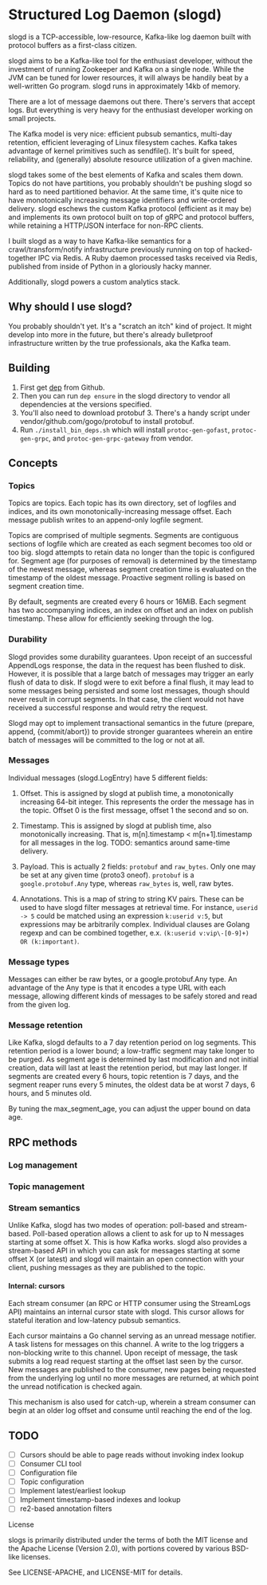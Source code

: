 # Structured Log Daemon (slogd)

slogd is a TCP-accessible, low-resource, Kafka-like log daemon built with protocol buffers
as a first-class citizen.

slogd aims to be a Kafka-like tool for the enthusiast developer, without the investment of
running Zookeeper and Kafka on a single node. While the JVM can be tuned for lower resources,
it will always be handily beat by a well-written Go program. slogd runs in approximately 14kb
of memory.

There are a lot of message daemons out there. There's servers that accept logs. But everything 
is very heavy for the enthusiast developer working on small projects.

The Kafka model is very nice: efficient pubsub semantics, multi-day retention, efficient leveraging
of Linux filesystem caches. Kafka takes advantage of kernel primitives such as sendfile(). It's
built for speed, reliability, and (generally) absolute resource utilization of a given machine.

slogd takes some of the best elements of Kafka and scales them down. Topics do not have partitions, you
probably shouldn't be pushing slogd so hard as to need partitioned behavior. At the same time, 
it's quite nice to have monotonically increasing message identifiers and write-ordered delivery.
slogd eschews the custom Kafka protocol (efficient as it may be) and implements its own protocol
built on top of gRPC and protocol buffers, while retaining a HTTP/JSON interface for non-RPC
clients.

I built slogd as a way to have Kafka-like semantics for a crawl/transform/notify infrastructure
previously running on top of hacked-together IPC via Redis. A Ruby daemon processed tasks
received via Redis, published from inside of Python in a gloriously hacky manner.

Additionally, slogd powers a custom analytics stack.

## Why should I use slogd?

You probably shouldn't yet. It's a "scratch an itch" kind of project. It might develop into more
in the future, but there's already bulletproof infrastructure written by the true professionals,
aka the Kafka team.

## Building

1) First get [dep](https://github.com/golang/dep) from Github.
2) Then you can run `dep ensure` in the slogd directory to vendor all dependencies at the versions specified.
3) You'll also need to download protobuf 3. There's a handy script under vendor/github.com/gogo/protobuf to install protobuf.
4) Run `./install_bin_deps.sh` which will install `protoc-gen-gofast`, `protoc-gen-grpc`, and `protoc-gen-grpc-gateway` from vendor.


## Concepts

### Topics

Topics are topics. Each topic has its own directory, set of logfiles and indices, and its own
monotonically-increasing message offset. Each message publish writes to an append-only logfile
segment.

Topics are comprised of multiple segments. Segments are contiguous sections of logfile which are
created as each segment becomes too old or too big. slogd attempts to retain data no longer than
the topic is configured for. Segment age (for purposes of removal) is determined by the timestamp
of the newest message, whereas segment creation time is evaluated on the timestamp of the oldest 
message. Proactive segment rolling is based on segment creation time.

By default, segments are created every 6 hours or 16MiB. Each segment has two accompanying indices,
an index on offset and an index on publish timestamp. These allow for efficiently seeking through
the log.

### Durability

Slogd provides some durability guarantees. Upon receipt of an successful AppendLogs response, the data
in the request has been flushed to disk. However, it is possible that a large batch of messages may
trigger an early flush of data to disk. If slogd were to exit before a final flush, it may lead to some
messages being persisted and some lost messages, though should never result in corrupt segments. In that
case, the client would not have received a successful response and would retry the request.

Slogd may opt to implement transactional semantics in the future (prepare, append, {commit/abort}) to provide
stronger guarantees wherein an entire batch of messages will be committed to the log or not at all.

### Messages

Individual messages (slogd.LogEntry) have 5 different fields:

1) Offset. This is assigned by slogd at publish time, a monotonically increasing 64-bit integer.
This represents the order the message has in the topic. Offset 0 is the first message, offset 1 the
second and so on.

2) Timestamp. This is assigned by slogd at publish time, also monotonically increasing. That is,
m[n].timestamp < m[n+1].timestamp for all messages in the log. TODO: semantics around same-time delivery.

3) Payload. This is actually 2 fields: `protobuf` and `raw_bytes`. Only one may be set at any
given time (proto3 oneof). `protobuf` is a `google.protobuf.Any` type, whereas `raw_bytes` is,
well, raw bytes.

4) Annotations. This is a map of string to string KV pairs. These can be used to have slogd filter
messages at retrieval time. For instance, `userid -> 5` could be matched using an expression `k:userid v:5`,
but expressions may be arbitrarily complex. Individual clauses are Golang regexp and can be combined together, e.x.
`(k:userid v:vip\-[0-9]+) OR (k:important)`. 

### Message types

Messages can either be raw bytes, or a google.protobuf.Any type. An advantage of the Any type is
that it encodes a type URL with each message, allowing different kinds of messages to be safely
stored and read from the given log.

### Message retention

Like Kafka, slogd defaults to a 7 day retention period on log segments. This retention period is a
lower bound; a low-traffic segment may take longer to be purged. As segment age is determined by
last modification and not initial creation, data will last at least the retention period, but may
last longer. If segments are created every 6 hours, topic retention is 7 days, and the segment reaper
runs every 5 minutes, the oldest data be at worst 7 days, 6 hours, and 5 minutes old.

By tuning the max_segment_age, you can adjust the upper bound on data age.

## RPC methods

### Log management

### Topic management

### Stream semantics

Unlike Kafka, slogd has two modes of operation: poll-based and stream-based. Poll-based operation 
allows a client to ask for up to N messages starting at some offset X. This is how Kafka works. 
slogd also provides a stream-based API in which you can ask for messages starting at some offset X
(or latest) and slogd will maintain an open connection with your client, pushing messages as they
are published to the topic.

#### Internal: cursors

Each stream consumer (an RPC or HTTP consumer using the StreamLogs API) maintains an internal cursor 
state with slogd. This cursor allows for stateful iteration and low-latency pubsub semantics.

Each cursor maintains a Go channel serving as an unread message notifier. A task listens for messages on
this channel. A write to the log triggers a non-blocking write to this channel. Upon receipt of message,
the task submits a log read request starting at the offset last seen by the cursor. New messages are 
published to the consumer, new pages being requested from the underlying log until no more messages are 
returned, at which point the unread notification is checked again.

This mechanism is also used for catch-up, wherein a stream consumer can begin at an older log offset
and consume until reaching the end of the log.

## TODO

- [ ] Cursors should be able to page reads without invoking index lookup
- [ ] Consumer CLI tool
- [ ] Configuration file
- [ ] Topic configuration
- [ ] Implement latest/earliest lookup
- [ ] Implement timestamp-based indexes and lookup
- [ ] re2-based annotation filters

License

slogs is primarily distributed under the terms of both the MIT license and the Apache License (Version 2.0), 
with portions covered by various BSD-like licenses.

See LICENSE-APACHE, and LICENSE-MIT for details.